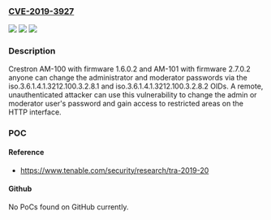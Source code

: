### [CVE-2019-3927](https://cve.mitre.org/cgi-bin/cvename.cgi?name=CVE-2019-3927)
![](https://img.shields.io/static/v1?label=Product&message=Crestron%20AirMedia&color=blue)
![](https://img.shields.io/static/v1?label=Version&message=n%2Fa&color=blue)
![](https://img.shields.io/static/v1?label=Vulnerability&message=CWE-284%20Improper%20Access%20Control&color=brighgreen)

### Description

Crestron AM-100 with firmware 1.6.0.2 and AM-101 with firmware 2.7.0.2 anyone can change the administrator and moderator passwords via the iso.3.6.1.4.1.3212.100.3.2.8.1 and iso.3.6.1.4.1.3212.100.3.2.8.2 OIDs. A remote, unauthenticated attacker can use this vulnerability to change the admin or moderator user's password and gain access to restricted areas on the HTTP interface.

### POC

#### Reference
- https://www.tenable.com/security/research/tra-2019-20

#### Github
No PoCs found on GitHub currently.

